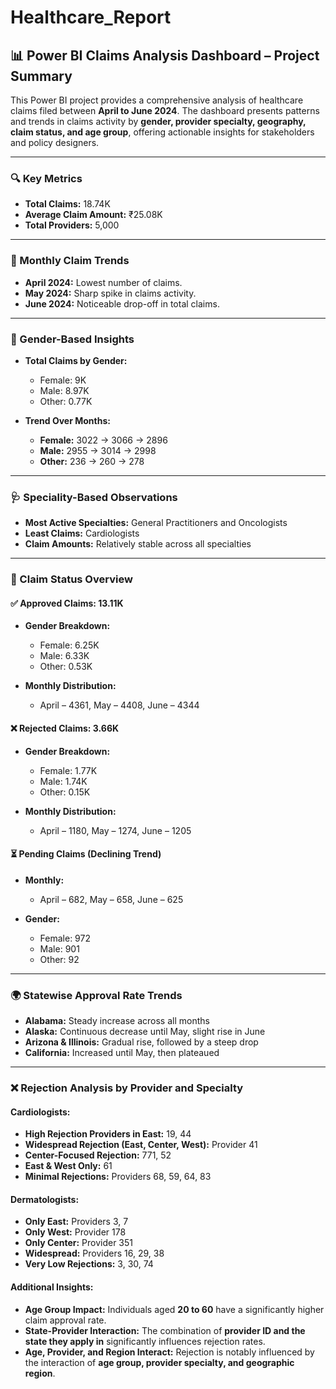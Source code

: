# Healthcare_Report

## 📊 Power BI Claims Analysis Dashboard – Project Summary

This Power BI project provides a comprehensive analysis of healthcare claims filed between **April to June 2024**. The dashboard presents patterns and trends in claims activity by **gender, provider specialty, geography, claim status, and age group**, offering actionable insights for stakeholders and policy designers.

---

### 🔍 Key Metrics

* **Total Claims:** 18.74K
* **Average Claim Amount:** ₹25.08K
* **Total Providers:** 5,000

---

### 📅 Monthly Claim Trends

* **April 2024:** Lowest number of claims.
* **May 2024:** Sharp spike in claims activity.
* **June 2024:** Noticeable drop-off in total claims.

---

### 👤 Gender-Based Insights

* **Total Claims by Gender:**

  * Female: 9K
  * Male: 8.97K
  * Other: 0.77K

* **Trend Over Months:**

  * **Female:** 3022 → 3066 → 2896
  * **Male:** 2955 → 3014 → 2998
  * **Other:** 236 → 260 → 278

---

### 🩺 Speciality-Based Observations

* **Most Active Specialties:** General Practitioners and Oncologists
* **Least Claims:** Cardiologists
* **Claim Amounts:** Relatively stable across all specialties

---

### 📌 Claim Status Overview

#### ✅ Approved Claims: **13.11K**

* **Gender Breakdown:**

  * Female: 6.25K
  * Male: 6.33K
  * Other: 0.53K
* **Monthly Distribution:**

  * April – 4361, May – 4408, June – 4344

#### ❌ Rejected Claims: **3.66K**

* **Gender Breakdown:**

  * Female: 1.77K
  * Male: 1.74K
  * Other: 0.15K
* **Monthly Distribution:**

  * April – 1180, May – 1274, June – 1205

#### ⏳ Pending Claims (Declining Trend)

* **Monthly:**

  * April – 682, May – 658, June – 625
* **Gender:**

  * Female: 972
  * Male: 901
  * Other: 92

---

### 🌍 Statewise Approval Rate Trends

* **Alabama:** Steady increase across all months
* **Alaska:** Continuous decrease until May, slight rise in June
* **Arizona & Illinois:** Gradual rise, followed by a steep drop
* **California:** Increased until May, then plateaued

---

### ❌ Rejection Analysis by Provider and Specialty

#### **Cardiologists:**

* **High Rejection Providers in East:** 19, 44
* **Widespread Rejection (East, Center, West):** Provider 41
* **Center-Focused Rejection:** 771, 52
* **East & West Only:** 61
* **Minimal Rejections:** Providers 68, 59, 64, 83

#### **Dermatologists:**

* **Only East:** Providers 3, 7
* **Only West:** Provider 178
* **Only Center:** Provider 351
* **Widespread:** Providers 16, 29, 38
* **Very Low Rejections:** 3, 30, 74

#### **Additional Insights:**

* **Age Group Impact:** Individuals aged **20 to 60** have a significantly higher claim approval rate.
* **State-Provider Interaction:** The combination of **provider ID and the state they apply in** significantly influences rejection rates.
* **Age, Provider, and Region Interact:** Rejection is notably influenced by the interaction of **age group, provider specialty, and geographic region**.

